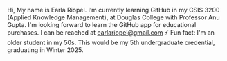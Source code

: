 Hi, My name is Earla Riopel.
I’m currently learning GitHub in my CSIS 3200 (Applied Knowledge Management), at Douglas College with Professor Anu Gupta.
I'm looking forward to learn the GitHub app for educational purchases. 
I can be reached at earlariopel@gmail.com
⚡ Fun fact: I'm an older student in my 50s. This would be my 5th undergraduate credential, graduating in Winter 2025.

<!---
EarlaRiopel/EarlaRiopel is a ✨ special ✨ repository because its `README.md` (this file) appears on your GitHub profile.
You can click the Preview link to take a look at your changes.
--->
